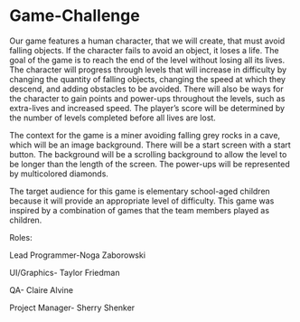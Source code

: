 Game-Challenge
==============

Our game features a human character, that we will create, that must avoid falling objects. If the character fails to
avoid an object, it loses a life. The goal of the game is to reach the end of the level without losing all its lives.
The character will progress through levels that will increase in difficulty by changing the quantity of falling objects,
changing the speed at which they descend, and adding obstacles to be avoided. There will also be ways for the character
to gain points and power-ups throughout the levels, such as extra-lives and increased speed. The player’s score will be
determined by the number of levels completed before all lives are lost.

The context for the game is a miner avoiding falling grey rocks in a cave, which will be an image background. There will be a start screen with a start button. The
background will be a scrolling background to allow the level to be longer than the length of the screen. The power-ups
will be represented by multicolored diamonds.

The target audience for this game is elementary school-aged children because it will provide an appropriate level of
difficulty. This game was inspired by a combination of games that the team members played as children.

Roles:

Lead Programmer-Noga Zaborowski

UI/Graphics- Taylor Friedman

QA- Claire Alvine

Project Manager- Sherry Shenker

